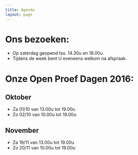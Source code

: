 ```yaml
---
title: Agenda
layout: page
---
```


Ons bezoeken:
============
* Op zaterdag geopend tss. 14.30u en 18.00u.
* Tijdens de week bent U eveneens welkom na afspraak.

Onze Open Proef Dagen 2016:
===========================

Oktober
-------
* Za 01/10 van 13.00u tot 19.00u
* Zo 02/10 van 10.00u tot 19.00u

November
--------
* Za 19/11 van 13.00u tot 19.00u
* Zo 20/11 van 10.00u tot 19.00u


















